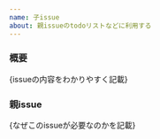 ```yaml
---
name: 子issue
about: 親issueのtodoリストなどに利用する
---
```


### 概要
{issueの内容をわかりやすく記載}

### 親issue
{なぜこのissueが必要なのかを記載}
